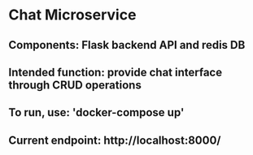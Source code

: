 # Chat Microservice
## Components: Flask backend API and redis DB
##
## Intended function: provide chat interface through CRUD operations 
##
## To run, use: 'docker-compose up'
## Current endpoint: http://localhost:8000/
